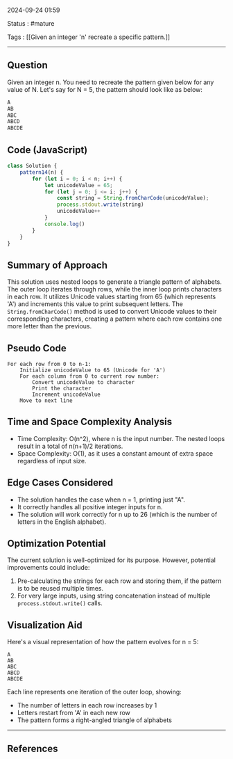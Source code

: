 2024-09-24 01:59

Status : #mature 

Tags : [[Given an integer 'n' recreate a specific pattern.]]

---
## Question 

Given an integer n. You need to recreate the pattern given below for any value of N. Let's say for N = 5, the pattern should look like as below:
  
```markdown
A
AB
ABC
ABCD
ABCDE
```

## Code (JavaScript)

```javascript
class Solution {
    pattern14(n) {
        for (let i = 0; i < n; i++) {
            let unicodeValue = 65;
            for (let j = 0; j <= i; j++) {
                const string = String.fromCharCode(unicodeValue);
                process.stdout.write(string)
                unicodeValue++
            }
            console.log()
        }
    }
}
```

## Summary of Approach

This solution uses nested loops to generate a triangle pattern of alphabets. The outer loop iterates through rows, while the inner loop prints characters in each row. It utilizes Unicode values starting from 65 (which represents 'A') and increments this value to print subsequent letters. The `String.fromCharCode()` method is used to convert Unicode values to their corresponding characters, creating a pattern where each row contains one more letter than the previous.

## Pseudo Code

```pseudo
For each row from 0 to n-1:
    Initialize unicodeValue to 65 (Unicode for 'A')
    For each column from 0 to current row number:
        Convert unicodeValue to character
        Print the character
        Increment unicodeValue
    Move to next line
```

## Time and Space Complexity Analysis

- Time Complexity: O(n^2), where n is the input number. The nested loops result in a total of n(n+1)/2 iterations.
- Space Complexity: O(1), as it uses a constant amount of extra space regardless of input size.

## Edge Cases Considered

- The solution handles the case when n = 1, printing just "A".
- It correctly handles all positive integer inputs for n.
- The solution will work correctly for n up to 26 (which is the number of letters in the English alphabet).

## Optimization Potential

The current solution is well-optimized for its purpose. However, potential improvements could include:
1. Pre-calculating the strings for each row and storing them, if the pattern is to be reused multiple times.
2. For very large inputs, using string concatenation instead of multiple `process.stdout.write()` calls.

## Visualization Aid

Here's a visual representation of how the pattern evolves for n = 5:

```
A
AB
ABC
ABCD
ABCDE
```

Each line represents one iteration of the outer loop, showing:
- The number of letters in each row increases by 1
- Letters restart from 'A' in each new row
- The pattern forms a right-angled triangle of alphabets

---
## **References** 

